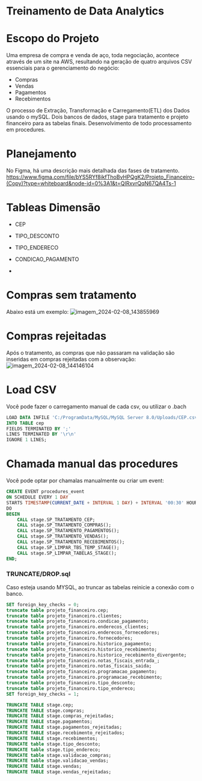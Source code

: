# Treinamento de Data Analytics
# Escopo do Projeto

Uma empresa de compra e venda de aço, toda negociação, acontece através de um site na AWS, resultando na geração de quatro arquivos CSV essenciais para o gerenciamento do  negócio:
- Compras
- Vendas
- Pagamentos
- Recebimentos

O processo de Extração, Transformação e Carregamento(ETL) dos Dados usando o mySQL.
Dois bancos de dados, stage para tratamento e projeto financeiro para as tabelas finais.
Desenvolvimento de todo processamento em procedures.

# Planejamento
No Figma, há uma descrição mais detalhada das fases de tratamento.
https://www.figma.com/file/bYS5RYf8ikfThoBvHPQgK2/Projeto_Financeiro-(Copy)?type=whiteboard&node-id=0%3A1&t=QIRxvrQqN67QA4Ts-1
# Tableas Dimensão
- CEP
- TIPO_DESCONTO
- TIPO_ENDERECO
- CONDICAO_PAGAMENTO

- 
# Compras sem tratamento
Abaixo está um exemplo:
![imagem_2024-02-08_143855969](https://github.com/LuisFelipeRodrigo/Data_Analytics/assets/103063554/65fe5a70-6d1c-4449-a8f7-6a78a153345e)

# Compras rejeitadas
Após o tratamento, as compras que não passaram na validação são inseridas em compras rejeitadas com a observação:
![imagem_2024-02-08_144146104](https://github.com/LuisFelipeRodrigo/Data_Analytics/assets/103063554/98fdb913-00c2-47d4-8669-e4d9a14f21e8)


# Load CSV

Você pode fazer o carregamento manual de cada csv, ou utilizar o .bach
```sql
LOAD DATA INFILE 'C:/ProgramData/MySQL/MySQL Server 8.0/Uploads/CEP.csv'
INTO TABLE cep
FIELDS TERMINATED BY ';' 
LINES TERMINATED BY '\r\n'
IGNORE 1 LINES;
```
# Chamada manual das procedures
Você pode optar por chamalas manualmente ou criar um event:
```sql
CREATE EVENT procedures_event
ON SCHEDULE EVERY 1 DAY
STARTS TIMESTAMP(CURRENT_DATE + INTERVAL 1 DAY) + INTERVAL '00:30' HOUR_MINUTE
DO
BEGIN
    CALL stage.SP_TRATAMENTO_CEP;
    CALL stage.SP_TRATAMENTO_COMPRAS();
    CALL stage.SP_TRATAMENTO_PAGAMENTOS();
    CALL stage.SP_TRATAMENTO_VENDAS();
    CALL stage.SP_TRATAMENTO_RECEBIMENTOS();
    CALL stage.SP_LIMPAR_TBS_TEMP_STAGE();
    CALL stage.SP_LIMPAR_TABELAS_STAGE();
END;
```


### TRUNCATE/DROP.sql
Caso esteja usando MYSQL, ao truncar as tabelas reinicie a conexão com o banco.
```sql
SET foreign_key_checks = 0;
truncate table projeto_financeiro.cep;
truncate table projeto_financeiro.clientes;
truncate table projeto_financeiro.condicao_pagamento;
truncate table projeto_financeiro.enderecos_clientes;
truncate table projeto_financeiro.enderecos_fornecedores;
truncate table projeto_financeiro.fornecedores;
truncate table projeto_financeiro.historico_pagamento;
truncate table projeto_financeiro.historico_recebimento;
truncate table projeto_financeiro.historico_recebimento_divergente;
truncate table projeto_financeiro.notas_fiscais_entrada_;
truncate table projeto_financeiro.notas_fiscais_saida;
truncate table projeto_financeiro.programacao_pagamento;
truncate table projeto_financeiro.programacao_recebimento;
truncate table projeto_financeiro.tipo_desconto;
truncate table projeto_financeiro.tipo_endereco;
SET foreign_key_checks = 1;

TRUNCATE TABLE stage.cep;
TRUNCATE TABLE stage.compras;
TRUNCATE TABLE stage.compras_rejeitadas;
TRUNCATE TABLE stage.pagamentos;
TRUNCATE TABLE stage.pagamentos_rejeitadas;
TRUNCATE TABLE stage.recebimento_rejeitados;
TRUNCATE TABLE stage.recebimentos;
TRUNCATE table stage.tipo_desconto;
TRUNCATE table stage.tipo_endereco;
TRUNCATE table stage.validacao_compras;
TRUNCATE table stage.validacao_vendas;
TRUNCATE TABLE stage.vendas;
TRUNCATE TABLE stage.vendas_rejeitadas;
```
